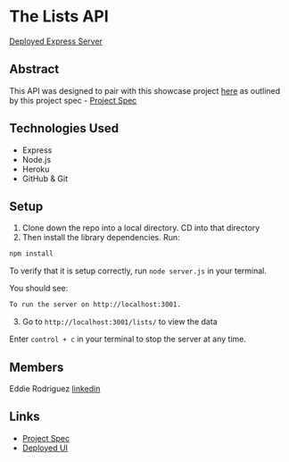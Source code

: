 # The Lists API
[Deployed Express Server](https://pure-sands-51403.herokuapp.com/lists/)

## Abstract
This API was designed to pair with this showcase project [here](https://github.com/edjrodriguez/The-Lists) 
as outlined by this project spec - [Project Spec](https://frontend.turing.edu/projects/module-3/showcase.html)

## Technologies Used
- Express 
- Node.js
- Heroku
- GitHub & Git

## Setup  
1. Clone down the repo into a local directory.  CD into that directory
2. Then install the library dependencies. Run:

```bash or zsh
npm install
```

To verify that it is setup correctly, run `node server.js` in your terminal. 

You should see:

```bash or zsh
To run the server on http://localhost:3001.
```

3.  Go to `http://localhost:3001/lists/` to view the data

Enter `control + c` in your terminal to stop the server at any time.

## Members
Eddie Rodriguez [linkedin](https://www.linkedin.com/in/edward-rodriguez-1b497423b/)

## Links
- [Project Spec](https://frontend.turing.edu/projects/module-3/showcase.html)
- [Deployed UI](https://the-lists.herokuapp.com/)
